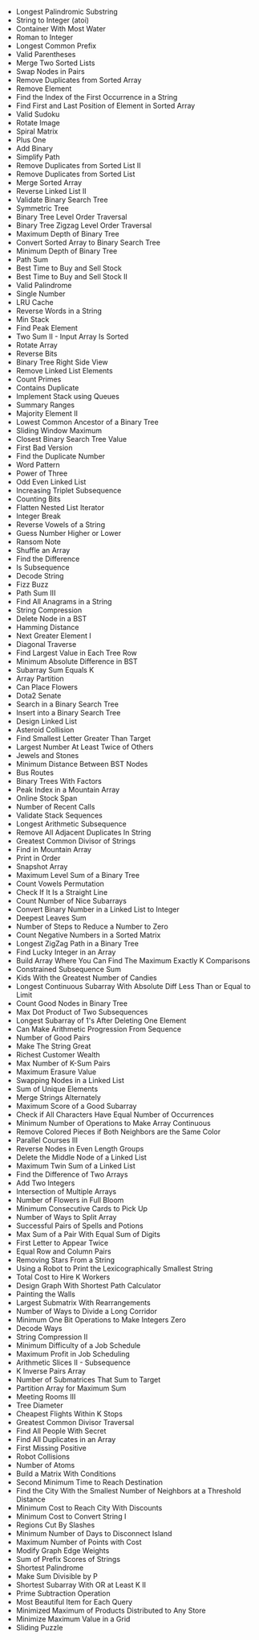 - Longest Palindromic Substring
- String to Integer (atoi)
- Container With Most Water
- Roman to Integer
- Longest Common Prefix
- Valid Parentheses
- Merge Two Sorted Lists
- Swap Nodes in Pairs
- Remove Duplicates from Sorted Array
- Remove Element
- Find the Index of the First Occurrence in a String
- Find First and Last Position of Element in Sorted Array
- Valid Sudoku
- Rotate Image
- Spiral Matrix
- Plus One
- Add Binary
- Simplify Path
- Remove Duplicates from Sorted List II
- Remove Duplicates from Sorted List
- Merge Sorted Array
- Reverse Linked List II
- Validate Binary Search Tree
- Symmetric Tree
- Binary Tree Level Order Traversal
- Binary Tree Zigzag Level Order Traversal
- Maximum Depth of Binary Tree
- Convert Sorted Array to Binary Search Tree
- Minimum Depth of Binary Tree
- Path Sum
- Best Time to Buy and Sell Stock
- Best Time to Buy and Sell Stock II
- Valid Palindrome
- Single Number
- LRU Cache
- Reverse Words in a String
- Min Stack
- Find Peak Element
- Two Sum II - Input Array Is Sorted
- Rotate Array
- Reverse Bits
- Binary Tree Right Side View
- Remove Linked List Elements
- Count Primes
- Contains Duplicate
- Implement Stack using Queues
- Summary Ranges
- Majority Element II
- Lowest Common Ancestor of a Binary Tree
- Sliding Window Maximum
- Closest Binary Search Tree Value
- First Bad Version
- Find the Duplicate Number
- Word Pattern
- Power of Three
- Odd Even Linked List
- Increasing Triplet Subsequence
- Counting Bits
- Flatten Nested List Iterator
- Integer Break
- Reverse Vowels of a String
- Guess Number Higher or Lower
- Ransom Note
- Shuffle an Array
- Find the Difference
- Is Subsequence
- Decode String
- Fizz Buzz
- Path Sum III
- Find All Anagrams in a String
- String Compression
- Delete Node in a BST
- Hamming Distance
- Next Greater Element I
- Diagonal Traverse
- Find Largest Value in Each Tree Row
- Minimum Absolute Difference in BST
- Subarray Sum Equals K
- Array Partition
- Can Place Flowers
- Dota2 Senate
- Search in a Binary Search Tree
- Insert into a Binary Search Tree
- Design Linked List
- Asteroid Collision
- Find Smallest Letter Greater Than Target
- Largest Number At Least Twice of Others
- Jewels and Stones
- Minimum Distance Between BST Nodes
- Bus Routes
- Binary Trees With Factors
- Peak Index in a Mountain Array
- Online Stock Span
- Number of Recent Calls
- Validate Stack Sequences
- Longest Arithmetic Subsequence
- Remove All Adjacent Duplicates In String
- Greatest Common Divisor of Strings
- Find in Mountain Array
- Print in Order
- Snapshot Array
- Maximum Level Sum of a Binary Tree
- Count Vowels Permutation
- Check If It Is a Straight Line
- Count Number of Nice Subarrays
- Convert Binary Number in a Linked List to Integer
- Deepest Leaves Sum
- Number of Steps to Reduce a Number to Zero
- Count Negative Numbers in a Sorted Matrix
- Longest ZigZag Path in a Binary Tree
- Find Lucky Integer in an Array
- Build Array Where You Can Find The Maximum Exactly K Comparisons
- Constrained Subsequence Sum
- Kids With the Greatest Number of Candies
- Longest Continuous Subarray With Absolute Diff Less Than or Equal to Limit
- Count Good Nodes in Binary Tree
- Max Dot Product of Two Subsequences
- Longest Subarray of 1's After Deleting One Element
- Can Make Arithmetic Progression From Sequence
- Number of Good Pairs
- Make The String Great
- Richest Customer Wealth
- Max Number of K-Sum Pairs
- Maximum Erasure Value
- Swapping Nodes in a Linked List
- Sum of Unique Elements
- Merge Strings Alternately
- Maximum Score of a Good Subarray
- Check if All Characters Have Equal Number of Occurrences
- Minimum Number of Operations to Make Array Continuous
- Remove Colored Pieces if Both Neighbors are the Same Color
- Parallel Courses III
- Reverse Nodes in Even Length Groups
- Delete the Middle Node of a Linked List
- Maximum Twin Sum of a Linked List
- Find the Difference of Two Arrays
- Add Two Integers
- Intersection of Multiple Arrays
- Number of Flowers in Full Bloom
- Minimum Consecutive Cards to Pick Up
- Number of Ways to Split Array
- Successful Pairs of Spells and Potions
- Max Sum of a Pair With Equal Sum of Digits
- First Letter to Appear Twice
- Equal Row and Column Pairs
- Removing Stars From a String
- Using a Robot to Print the Lexicographically Smallest String
- Total Cost to Hire K Workers
- Design Graph With Shortest Path Calculator
- Painting the Walls
- Largest Submatrix With Rearrangements
- Number of Ways to Divide a Long Corridor
- Minimum One Bit Operations to Make Integers Zero
- Decode Ways
- String Compression II
- Minimum Difficulty of a Job Schedule
- Maximum Profit in Job Scheduling
- Arithmetic Slices II - Subsequence
- K Inverse Pairs Array
- Number of Submatrices That Sum to Target
- Partition Array for Maximum Sum
- Meeting Rooms III
- Tree Diameter
- Cheapest Flights Within K Stops
- Greatest Common Divisor Traversal
- Find All People With Secret
- Find All Duplicates in an Array
- First Missing Positive
- Robot Collisions
- Number of Atoms
- Build a Matrix With Conditions
- Second Minimum Time to Reach Destination
- Find the City With the Smallest Number of Neighbors at a Threshold Distance
- Minimum Cost to Reach City With Discounts
- Minimum Cost to Convert String I
- Regions Cut By Slashes
- Minimum Number of Days to Disconnect Island
- Maximum Number of Points with Cost
- Modify Graph Edge Weights
- Sum of Prefix Scores of Strings
- Shortest Palindrome
- Make Sum Divisible by P
- Shortest Subarray With OR at Least K II
- Prime Subtraction Operation
- Most Beautiful Item for Each Query
- Minimized Maximum of Products Distributed to Any Store
- Minimize Maximum Value in a Grid
- Sliding Puzzle

